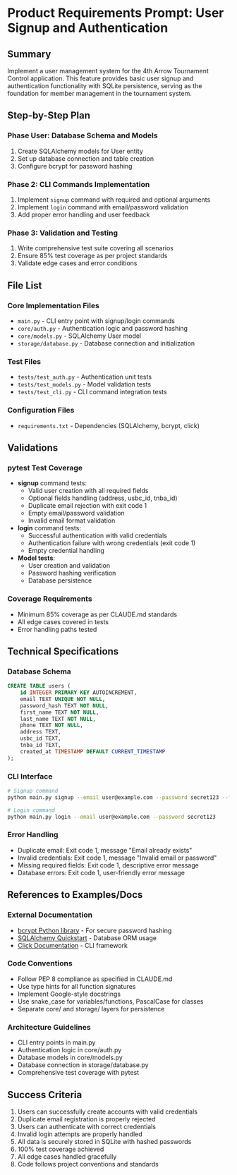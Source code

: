 # Product Requirements Prompt: User Signup and Authentication

## Summary

Implement a user management system for the 4th Arrow Tournament Control application. This feature provides basic user signup and authentication functionality with SQLite persistence, serving as the foundation for member management in the tournament system.

## Step-by-Step Plan

### Phase User: Database Schema and Models

1. Create SQLAlchemy models for User entity
2. Set up database connection and table creation
3. Configure bcrypt for password hashing

### Phase 2: CLI Commands Implementation

1. Implement `signup` command with required and optional arguments
2. Implement `login` command with email/password validation
3. Add proper error handling and user feedback

### Phase 3: Validation and Testing

1. Write comprehensive test suite covering all scenarios
2. Ensure 85% test coverage as per project standards
3. Validate edge cases and error conditions

## File List

### Core Implementation Files

- `main.py` - CLI entry point with signup/login commands
- `core/auth.py` - Authentication logic and password hashing
- `core/models.py` - SQLAlchemy User model
- `storage/database.py` - Database connection and initialization

### Test Files

- `tests/test_auth.py` - Authentication unit tests
- `tests/test_models.py` - Model validation tests
- `tests/test_cli.py` - CLI command integration tests

### Configuration Files

- `requirements.txt` - Dependencies (SQLAlchemy, bcrypt, click)

## Validations

### pytest Test Coverage

- **signup** command tests:
  - Valid user creation with all required fields
  - Optional fields handling (address, usbc_id, tnba_id)
  - Duplicate email rejection with exit code 1
  - Empty email/password validation
  - Invalid email format validation
- **login** command tests:
  - Successful authentication with valid credentials
  - Authentication failure with wrong credentials (exit code 1)
  - Empty credential handling
- **Model tests**:
  - User creation and validation
  - Password hashing verification
  - Database persistence

### Coverage Requirements

- Minimum 85% coverage as per CLAUDE.md standards
- All edge cases covered in tests
- Error handling paths tested

## Technical Specifications

### Database Schema

```sql
CREATE TABLE users (
    id INTEGER PRIMARY KEY AUTOINCREMENT,
    email TEXT UNIQUE NOT NULL,
    password_hash TEXT NOT NULL,
    first_name TEXT NOT NULL,
    last_name TEXT NOT NULL,
    phone TEXT NOT NULL,
    address TEXT,
    usbc_id TEXT,
    tnba_id TEXT,
    created_at TIMESTAMP DEFAULT CURRENT_TIMESTAMP
);
```

### CLI Interface

```bash
# Signup command
python main.py signup --email user@example.com --password secret123 --first John --last Doe --phone 555-1234 [--address "123 Main St"] [--usbc_id 12345] [--tnba_id 67890]

# Login command
python main.py login --email user@example.com --password secret123
```

### Error Handling

- Duplicate email: Exit code 1, message "Email already exists"
- Invalid credentials: Exit code 1, message "Invalid email or password"
- Missing required fields: Exit code 1, descriptive error message
- Database errors: Exit code 1, user-friendly error message

## References to Examples/Docs

### External Documentation

- [bcrypt Python library](https://pypi.org/project/bcrypt/) - For secure password hashing
- [SQLAlchemy Quickstart](https://docs.sqlalchemy.org/en/20/tutorial/) - Database ORM usage
- [Click Documentation](https://click.palletsprojects.com/) - CLI framework

### Code Conventions

- Follow PEP 8 compliance as specified in CLAUDE.md
- Use type hints for all function signatures
- Implement Google-style docstrings
- Use snake_case for variables/functions, PascalCase for classes
- Separate core/ and storage/ layers for persistence

### Architecture Guidelines

- CLI entry points in main.py
- Authentication logic in core/auth.py
- Database models in core/models.py
- Database connection in storage/database.py
- Comprehensive test coverage with pytest

## Success Criteria

1. Users can successfully create accounts with valid credentials
2. Duplicate email registration is properly rejected
3. Users can authenticate with correct credentials
4. Invalid login attempts are properly handled
5. All data is securely stored in SQLite with hashed passwords
6. 100% test coverage achieved
7. All edge cases handled gracefully
8. Code follows project conventions and standards
